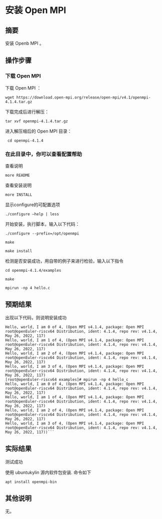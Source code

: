 # 安装 Open MPI

## 摘要

安装 Openb MPI 。

## 操作步骤

### 下载 Open MPI

下载 Open MPI ：

```wget https://download.open-mpi.org/release/open-mpi/v4.1/openmpi-4.1.4.tar.gz ```

下载完成后进行解压：

```tar xvf openmpi-4.1.4.tar.gz```

进入解压缩后的 Open MPI 目录：

``` cd openmpi-4.1.4```

### 在此目录中，你可以查看配置帮助

查看说明

```more README```

查看安装说明

```more INSTALL```

显示configure的可配置选项

```./configure –help | less```

开始安装，执行脚本，输入以下代码：

```./configure --prefix=/opt/openmpi```

```make```

```make install```

检测是否安装成功，用自带的例子来进行检验，输入以下指令

```cd openmpi-4.1.4/examples```

```make```

```mpirun -np 4 hello.c```

## 预期结果

出现以下代码，则说明安装成功

```
Hello, world, I am 0 of 4, (Open MPI v4.1.4, package: Open MPI root@openEuler-riscv64 Distribution, ident: 4.1.4, repo rev: v4.1.4, May 26, 2022, 117)
Hello, world, I am 1 of 4, (Open MPI v4.1.4, package: Open MPI root@openEuler-riscv64 Distribution, ident: 4.1.4, repo rev: v4.1.4, May 26, 2022, 117)
Hello, world, I am 2 of 4, (Open MPI v4.1.4, package: Open MPI root@openEuler-riscv64 Distribution, ident: 4.1.4, repo rev: v4.1.4, May 26, 2022, 117)
Hello, world, I am 3 of 4, (Open MPI v4.1.4, package: Open MPI root@openEuler-riscv64 Distribution, ident: 4.1.4, repo rev: v4.1.4, May 26, 2022, 117)
[root@openEuler-riscv64 examples]# mpirun -np 4 hello_c
Hello, world, I am 0 of 4, (Open MPI v4.1.4, package: Open MPI root@openEuler-riscv64 Distribution, ident: 4.1.4, repo rev: v4.1.4, May 26, 2022, 117)
Hello, world, I am 1 of 4, (Open MPI v4.1.4, package: Open MPI root@openEuler-riscv64 Distribution, ident: 4.1.4, repo rev: v4.1.4, May 26, 2022, 117)
Hello, world, I am 2 of 4, (Open MPI v4.1.4, package: Open MPI root@openEuler-riscv64 Distribution, ident: 4.1.4, repo rev: v4.1.4, May 26, 2022, 117)
Hello, world, I am 3 of 4, (Open MPI v4.1.4, package: Open MPI root@openEuler-riscv64 Distribution, ident: 4.1.4, repo rev: v4.1.4, May 26, 2022, 117))```
```

## 实际结果

测试成功

使用 ubuntukylin 源内软件包安装.
命令如下

```apt install openmpi-bin```

## 其他说明

无。
